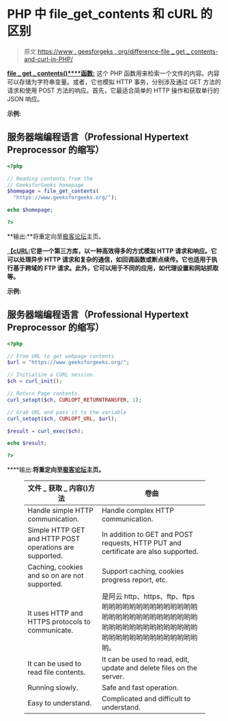 # PHP 中 file_get_contents 和 cURL 的区别

> 原文:[https://www . geesforgeks . org/difference-file _ get _ contents-and-curl-in-PHP/](https://www.geeksforgeeks.org/difference-between-file_get_contents-and-curl-in-php/)

[**file _ get _ contents()****函数:**](https://www.geeksforgeeks.org/php-file_get_contents-function/) 这个 PHP 函数用来检索一个文件的内容。内容可以存储为字符串变量。或者，它也模拟 HTTP 事务，分别涉及通过 GET 方法的请求和使用 POST 方法的响应。首先，它最适合简单的 HTTP 操作和获取单行的 JSON 响应。

**示例:**

## 服务器端编程语言（Professional Hypertext Preprocessor 的缩写）

```php
<?php

// Reading contents from the
// GeeksforGeeks homepage
$homepage = file_get_contents(
  "https://www.geeksforgeeks.org/");

echo $homepage;

?>
```

**输出:**将重定向至[极客论坛](https://www.geeksforgeeks.org/)主页。

[**【cURL:**](https://www.geeksforgeeks.org/php-curl/)**它是一个第三方库，以一种高效得多的方式模拟 HTTP 请求和响应。它可以处理异步 HTTP 请求和复杂的通信，如回调函数或断点续传。它也适用于执行基于跨域的 FTP 请求。此外，它可以用于不同的应用，如代理设置和网站抓取等。**

****示例:****

## **服务器端编程语言（Professional Hypertext Preprocessor 的缩写）**

```php
<?php

// From URL to get webpage contents
$url = "https://www.geeksforgeeks.org/";

// Initialize a CURL session.
$ch = curl_init();

// Return Page contents.
curl_setopt($ch, CURLOPT_RETURNTRANSFER, 1);

// Grab URL and pass it to the variable
curl_setopt($ch, CURLOPT_URL, $url);

$result = curl_exec($ch);

echo $result;

?>
```

****输出:**将重定向至[极客论坛](https://www.geeksforgeeks.org/)主页。**

<figure class="table">

| 文件 _ 获取 _ 内容()方法 | 卷曲 |
| --- | --- |
| Handle simple HTTP communication. | Handle complex HTTP communication. |
| Simple HTTP GET and HTTP POST operations are supported. | In addition to GET and POST requests, HTTP PUT and certificate are also supported. |
| Caching, cookies and so on are not supported. | Support caching, cookies progress report, etc. |
| It uses HTTP and HTTPS protocols to communicate. | 是阿云 http、https、ftp、ftps 哟哟哟哟哟哟哟哟哟哟哟哟哟哟哟哟哟哟哟哟哟哟哟哟哟哟哟哟哟哟哟哟哟哟哟哟哟哟哟哟哟哟哟哟哟哟哟哟哟哟哟哟哟哟哟哟哟。 |
| It can be used to read file contents. | It can be used to read, edit, update and delete files on the server. |
| Running slowly. | Safe and fast operation. |
| Easy to understand. | Complicated and difficult to understand. |

</figure>
